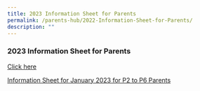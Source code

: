 ```yaml
---
title: 2023 Information Sheet for Parents
permalink: /parents-hub/2022-Information-Sheet-for-Parents/
description: ""
---
```

### **2023 Information Sheet for Parents**


[Click here](/files/Parents'%20Hub/2023%20information%20sheets/click%20me.pdf)

[Information Sheet for January 2023 for P2 to P6 Parents](/files/Parents'%20Hub/2023%20information%20sheets/Information%20Sheet%20for%20January%202023%20for%20P2%20to%20P6.pdf)